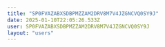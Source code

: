 ```yaml
---
title: "SP0FVAZABXSDBPMZZAM2DRV8M7V4JZGNCVQ0SY9J"
date: 2025-01-10T22:05:26.533Z
user: SP0FVAZABXSDBPMZZAM2DRV8M7V4JZGNCVQ0SY9J
layout: "users"
---
```

    